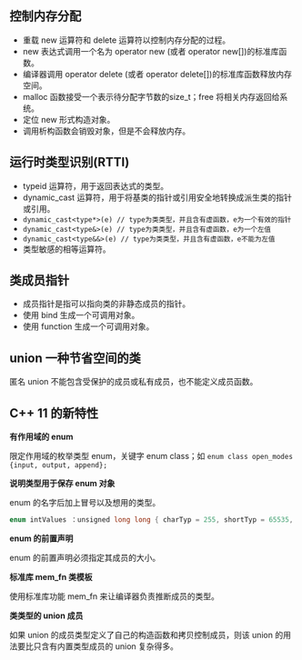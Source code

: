 ## 控制内存分配

* 重载 new 运算符和 delete 运算符以控制内存分配的过程。
* new 表达式调用一个名为 operator new (或者 operator new[])的标准库函数。
* 编译器调用 operator delete (或者 operator delete[])的标准库函数释放内存空间。
* malloc 函数接受一个表示待分配字节数的size_t；free 将相关内存返回给系统。
* 定位 new 形式构造对象。
* 调用析构函数会销毁对象，但是不会释放内存。

## 运行时类型识别(RTTI)

* typeid 运算符，用于返回表达式的类型。
* dynamic_cast 运算符，用于将基类的指针或引用安全地转换成派生类的指针或引用。
* `dynamic_cast<type*>(e) // type为类类型，并且含有虚函数，e为一个有效的指针`
* `dynamic_cast<type&>(e) // type为类类型，并且含有虚函数，e为一个左值`
* `dynamic_cast<type&&>(e) // type为类类型，并且含有虚函数，e不能为左值`
* 类型敏感的相等运算符。

## 类成员指针

* 成员指针是指可以指向类的非静态成员的指针。
* 使用 bind 生成一个可调用对象。
* 使用 function 生成一个可调用对象。

## union 一种节省空间的类

匿名 union 不能包含受保护的成员或私有成员，也不能定义成员函数。

## C++ 11 的新特性

**有作用域的 enum**

限定作用域的枚举类型 enum，关键字 enum class；如 `enum class open_modes {input, output, append};`

**说明类型用于保存 enum 对象**

enum 的名字后加上冒号以及想用的类型。

```cpp
enum intValues ：unsigned long long { charTyp = 255, shortTyp = 65535, intTyp = 65535, longTyp = 4294967295UL };
```

**enum 的前置声明**

enum 的前置声明必须指定其成员的大小。

**标准库 mem_fn 类模板**

使用标准库功能 mem_fn 来让编译器负责推断成员的类型。

**类类型的 union 成员**

如果 union 的成员类型定义了自己的构造函数和拷贝控制成员，则该 union 的用法要比只含有内置类型成员的 union 复杂得多。
